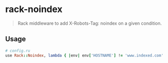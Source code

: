 # rack-noindex

> Rack middleware to add X-Robots-Tag: noindex on a given condition.

## Usage

```ruby
# config.ru
use Rack::Noindex, lambda { |env| env['HOSTNAME'] != 'www.indexed.com' }
```